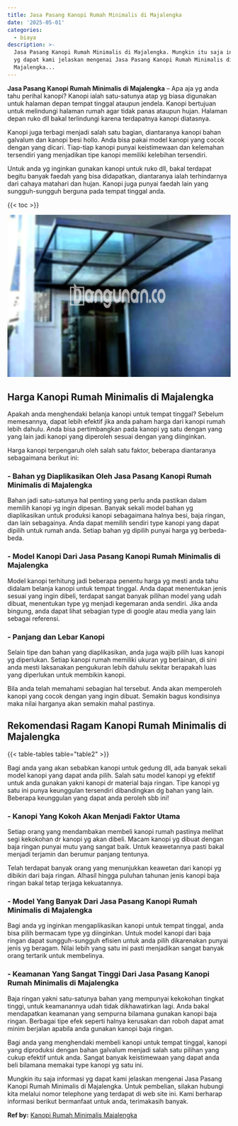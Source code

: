 ```yaml
---
title: Jasa Pasang Kanopi Rumah Minimalis di Majalengka
date: '2025-05-01'
categories:
  - biaya
description: >-
  Jasa Pasang Kanopi Rumah Minimalis di Majalengka. Mungkin itu saja informasi
  yg dapat kami jelaskan mengenai Jasa Pasang Kanopi Rumah Minimalis di
  Majalengka...
---
```


**Jasa Pasang Kanopi Rumah Minimalis di Majalengka** – Apa aja yg anda tahu perihal kanopi? Kanopi ialah satu-satunya atap yg biasa digunakan untuk halaman depan tempat tinggal ataupun jendela. Kanopi bertujuan untuk melindungi halaman rumah agar tidak panas ataupun hujan. Halaman depan ruko dll bakal terlindungi karena terdapatnya kanopi diatasnya.

Kanopi juga terbagi menjadi salah satu bagian, diantaranya kanopi bahan galvalum dan kanopi besi hollo. Anda bisa pakai model kanopi yang cocok dengan yang dicari. Tiap-tiap kanopi punyai keistimewaan dan kelemahan tersendiri yang menjadikan tipe kanopi memiliki kelebihan tersendiri.

Untuk anda yg inginkan gunakan kanopi untuk ruko dll, bakal terdapat begitu banyak faedah yang bisa didapatkan, diantaranya ialah terhindarnya dari cahaya matahari dan hujan. Kanopi juga punyai faedah lain yang sungguh-sungguh berguna pada tempat tinggal anda.

{{< toc >}}

![Jasa Pasang Kanopi Rumah Minimalis di Majalengka](/images/harga-kanopi-minimalis-24.png)

## Harga Kanopi Rumah Minimalis di Majalengka

Apakah anda menghendaki belanja kanopi untuk tempat tinggal? Sebelum memesannya, dapat lebih efektif jika anda paham harga dari kanopi rumah lebih dahulu. Anda bisa pertimbangkan pada kanopi yg satu dengan yang yang lain jadi kanopi yang diperoleh sesuai dengan yang diinginkan.

Harga kanopi terpengaruh oleh salah satu faktor, beberapa diantaranya sebagaimana berikut ini:

### \- Bahan yg Diaplikasikan Oleh Jasa Pasang Kanopi Rumah Minimalis di Majalengka

Bahan jadi satu-satunya hal penting yang perlu anda pastikan dalam memilih kanopi yg ingin dipesan. Banyak sekali model bahan yg diaplikasikan untuk produksi kanopi sebagaimana halnya besi, baja ringan, dan lain sebagainya. Anda dapat memilih sendiri type kanopi yang dapat dipilih untuk rumah anda. Setiap bahan yg dipilih punyai harga yg berbeda-beda.

### \- Model Kanopi Dari Jasa Pasang Kanopi Rumah Minimalis di Majalengka

Model kanopi terhitung jadi beberapa penentu harga yg mesti anda tahu didalam belanja kanopi untuk tempat tinggal. Anda dapat menentukan jenis sesuai yang ingin dibeli, terdapat sangat banyak pilihan model yang udah dibuat, menentukan type yg menjadi kegemaran anda sendiri. Jika anda bingung, anda dapat lihat sebagian type di google atau media yang lain sebagai referensi.

### \- Panjang dan Lebar Kanopi

Selain tipe dan bahan yang diaplikasikan, anda juga wajib pilih luas kanopi yg diperlukan. Setiap kanopi rumah memiliki ukuran yg berlainan, di sini anda mesti laksanakan pengukuran lebih dahulu sekitar berapakah luas yang diperlukan untuk membikin kanopi.

Bila anda telah memahami sebagian hal tersebut. Anda akan memperoleh kanopi yang cocok dengan yang ingin dibuat. Semakin bagus kondisinya maka nilai harganya akan semakin mahal pastinya.

## Rekomendasi Ragam Kanopi Rumah Minimalis di Majalengka

{{< table-tables table="table2" >}}

Bagi anda yang akan sebabkan kanopi untuk gedung dll, ada banyak sekali model kanopi yang dapat anda pilih. Salah satu model kanopi yg efektif untuk anda gunakan yakni kanopi dr material baja ringan. Tipe kanopi yg satu ini punya keunggulan tersendiri dibandingkan dg bahan yang lain. Beberapa keunggulan yang dapat anda peroleh sbb ini!

### \- Kanopi Yang Kokoh Akan Menjadi Faktor Utama

Setiap orang yang mendambakan membeli kanopi rumah pastinya melihat segi kekokohan dr kanopi yg akan dibeli. Macam kanopi yg dibuat dengan baja ringan punyai mutu yang sangat baik. Untuk keawetannya pasti bakal menjadi terjamin dan berumur panjang tentunya.

Telah terdapat banyak orang yang menunjukkan keawetan dari kanopi yg dibikin dari baja ringan. Alhasil hingga puluhan tahunan jenis kanopi baja ringan bakal tetap terjaga kekuatannya.

### \- Model Yang Banyak Dari Jasa Pasang Kanopi Rumah Minimalis di Majalengka

Bagi anda yg inginkan mengaplikasikan kanopi untuk tempat tinggal, anda bisa pilih bermacam type yg diinginkan. Untuk model kanopi dari baja ringan dapat sungguh-sungguh efisien untuk anda pilih dikarenakan punyai jenis yg beragam. Nilai lebih yang satu ini pasti menjadikan sangat banyak orang tertarik untuk membelinya.

### \- Keamanan Yang Sangat Tinggi Dari Jasa Pasang Kanopi Rumah Minimalis di Majalengka

Baja ringan yakni satu-satunya bahan yang mempunyai kekokohan tingkat tinggi, untuk keamanannya udah tidak dikhawatirkan lagi. Anda bakal mendapatkan keamanan yang sempurna bilamana gunakan kanopi baja ringan. Berbagai tipe efek seperti halnya kerusakan dan roboh dapat amat minim berjalan apabila anda gunakan kanopi baja ringan.

Bagi anda yang menghendaki membeli kanopi untuk tempat tinggal, kanopi yang diproduksi dengan bahan galvalum menjadi salah satu pilihan yang cukup efektif untuk anda. Sangat banyak keistimewaan yang dapat anda beli bilamana memakai type kanopi yg satu ini.

Mungkin itu saja informasi yg dapat kami jelaskan mengenai Jasa Pasang Kanopi Rumah Minimalis di Majalengka. Untuk pembelian, silakan hubungi kita melalui nomor telephone yang terdapat di web site ini. Kami berharap informasi berikut bermanfaat untuk anda, terimakasih banyak.

**Ref by:**  [Kanopi Rumah Minimalis Majalengka](https://id.wikipedia.org/wiki/Kanopi)
